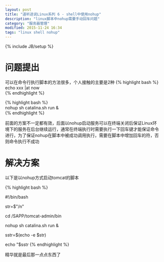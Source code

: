 ```yaml
---
layout: post
title: "道听途说Linux系列 6 - shell中使用nohup"
description: "linux脚本中nohup需要手动回车问题"
category: "服务器管理"
modified: 2015-11-24 16:34
tags: "linux shell nohup"
---
```

{% include JB/setup %}

# 问题提出
   
   可以在命令行执行脚本的方法很多，个人接触的主要是2种
 {% highlight bash %}    
   echo xxx |at now  
 {% endhighlight %}

{% highlight bash %}  
   nohup  sh   catalina.sh  run &  
{% endhighlight %}
   
   前面的方案不一定都有效，后面以nohup启动服务可以在终端关闭后保证Linux环境下的服务在后台继续运行，通常在终端执行时需要执行一下回车键才能保证命令进行，为了保证nohup在脚本中被成功调用执行，需要在脚本中增加回车的符，否则命令执行不成功  

# 解决方案


以下是以nohup方式启动tomcat的脚本  
 
{% highlight bash %}   
 
#!/bin/bash  
  
str=$"/n"  
  
cd /SAPP/tomcat-admin/bin  
  
nohup  sh   catalina.sh  run &  
  
sstr=$(echo -e $str)  
  
echo "$sstr 
{% endhighlight %}  

精华就是最后那一点点东西了
